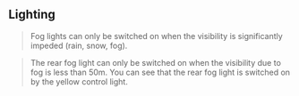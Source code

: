 ## Lighting

> Fog lights can only be switched on when the visibility is significantly impeded (rain, snow, fog).

> The rear fog light can only be switched on when the visibility due to fog is less than 50m.
You can see that the rear fog light is switched on by the yellow control light.